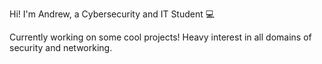 Hi! I'm Andrew, a Cybersecurity and IT Student 💻

Currently working on some cool projects! Heavy interest in all domains of security and networking.
